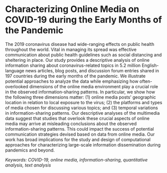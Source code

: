 # Characterizing Online Media on COVID-19 during the Early Months of the Pandemic

The 2019 coronavirus disease had wide-ranging effects on public health throughout the world. Vital in managing its spread was effective communication about public health guidelines such as social distancing and sheltering in place. Our study provides a descriptive analysis of online information sharing about coronavirus-related topics in 5.2 million English-language news articles, blog posts, and discussion forum entries shared in 197 countries during the early months of the pandemic. We illustrate potential approaches to analyze the data while emphasizing how often-overlooked dimensions of the online media environment play a crucial role in the observed information-sharing patterns. In particular, we show how the following three dimensions matter: (1) online media posts’ geographic location in relation to local exposure to the virus; (2) the platforms and types of media chosen for discussing various topics; and (3) temporal variations in information-sharing patterns. Our descriptive analyses of the multimedia data suggest that studies that overlook these crucial aspects of online media may arrive at misleading conclusions about the observed information-sharing patterns. This could impact the success of potential communication strategies devised based on data from online media. Our work has broad implications for the study and design of computational approaches for characterizing large-scale information dissemination during pandemics and beyond.

*Keywords: COVID-19, online media, information-sharing, quantitative analysis, text analysis*
